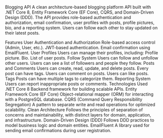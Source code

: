 Blogging API
A clean architecture-based blogging platform API built with .NET Core 8, Entity Framework Core (EF Core), CQRS, and Domain-Driven Design (DDD). The API provides role-based authentication and authorization, email confirmation, user profiles with posts, profile pictures, bio, and a reporting system. Users can follow each other to stay updated on their latest posts.

Features
User Authentication and Authorization
Role-based access control (Admin, User, etc.).
JWT-based authentication.
Email confirmation using EmailFluent.
User Profiles
Users can manage their profiles, including:
Profile picture.
Bio.
List of user posts.
Follow System
Users can follow and unfollow other users.
Users can see a list of followers and people they follow.
Posts and Comments
Users can create, read, update, and delete posts.
Every post can have tags.
Users can comment on posts.
Users can like posts.
Tags
Posts can have multiple tags to categorize them.
Reporting System
Users can report inappropriate posts or comments.
Technologies Used
.NET Core 8
Backend framework for building scalable APIs.
Entity Framework Core (EF Core)
Object-relational mapper (ORM) for interacting with a PostgreSQL database.
CQRS (Command Query Responsibility Segregation)
A pattern to separate write and read operations for optimized scalability.
Clean Architecture
Follows the principles of separation of concerns and maintainability, with distinct layers for domain, application, and infrastructure.
Domain-Driven Design (DDD)
Follows DDD practices to model business logic and domain entities.
EmailFluent
A library used for sending email confirmations during user registration.
